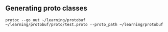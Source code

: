 ## Generating proto classes

```
protoc --go_out ~/learning/protobuf ~/learning/protobuf/proto/test.proto --proto_path ~/learning/protobuf
```